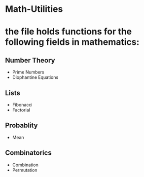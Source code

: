 # Math-Utilities

# the file holds functions for the following fields in mathematics:


## Number Theory
  * Prime Numbers
  * Diophantine Equations


## Lists
  * Fibonacci
  * Factorial


## Probablity
  * Mean


## Combinatorics
  * Combination
  * Permutation
